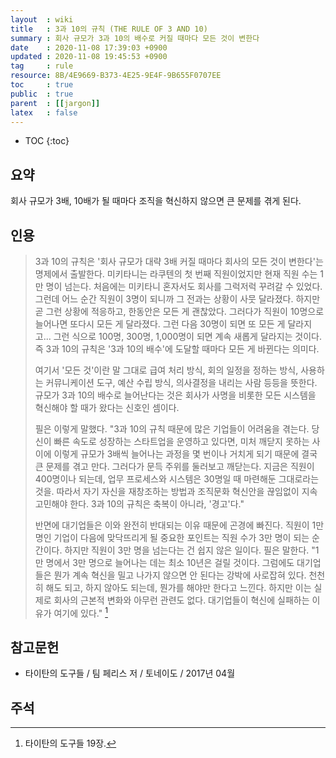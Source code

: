 ```yaml
---
layout  : wiki
title   : 3과 10의 규칙 (THE RULE OF 3 AND 10)
summary : 회사 규모가 3과 10의 배수로 커질 때마다 모든 것이 변한다
date    : 2020-11-08 17:39:03 +0900
updated : 2020-11-08 19:45:53 +0900
tag     : rule
resource: 8B/4E9669-B373-4E25-9E4F-9B655F0707EE
toc     : true
public  : true
parent  : [[jargon]]
latex   : false
---
```

* TOC
{:toc}

## 요약

회사 규모가 3배, 10배가 될 때마다 조직을 혁신하지 않으면 큰 문제를 겪게 된다.

## 인용

> 3과 10의 규칙은 '회사 규모가 대략 3배 커질 때마다 회사의 모든 것이 변한다'는 명제에서 출발한다.
미키타니는 라쿠텐의 첫 번째 직원이었지만 현재 직원 수는 1만 명이 넘는다.
처음에는 미키타니 혼자서도 회사를 그럭저럭 꾸려갈 수 있었다.
그런데 어느 순간 직원이 3명이 되니까 그 전과는 상황이 사뭇 달라졌다.
하지만 곧 그런 상황에 적응하고, 한동안은 모든 게 괜찮았다.
그러다가 직원이 10명으로 늘어나면 또다시 모든 게 달라졌다.
그런 다음 30명이 되면 또 모든 게 달라지고...
그런 식으로 100명, 300명, 1,000명이 되면 계속 새롭게 달라지는 것이다.
즉 3과 10의 규칙은 '3과 10의 배수'에 도달할 때마다 모든 게 바뀐다는 의미다.
>
> 여기서 '모든 것'이란 말 그대로 급여 처리 방식, 회의 일정을 정하는 방식, 사용하는 커뮤니케이션 도구, 예산 수립 방식, 의사결정을 내리는 사람 등등을 뜻한다.
규모가 3과 10의 배수로 늘어난다는 것은 회사가 사명을 비롯한 모든 시스템을 혁신해야 할 때가 왔다는 신호인 셈이다.
>
> 필은 이렇게 말했다.
"3과 10의 규칙 때문에 많은 기업들이 어려움을 겪는다.
당신이 빠른 속도로 성장하는 스타트업을 운영하고 있다면,
미처 깨닫지 못하는 사이에 이렇게 규모가 3배씩 늘어나는 과정을 몇 번이나 거치게 되기 때문에 결국 큰 문제를 겪고 만다.
그러다가 문득 주위를 둘러보고 깨닫는다.
지금은 직원이 400명이나 되는데, 업무 프로세스와 시스템은 30명일 때 마련해둔 그대로라는 것을.
따라서 자기 자신을 재창조하는 방법과 조직문화 혁신안을 끊임없이 지속 고민해야 한다.
3과 10의 규칙은 축복이 아니라, '경고'다."
>
> 반면에 대기업들은 이와 완전히 반대되는 이유 때문에 곤경에 빠진다.
직원이 1만 명인 기업이 다음에 맞닥뜨리게 될 중요한 포인트는 직원 수가 3만 명이 되는 순간이다.
하지만 직원이 3만 명을 넘는다는 건 쉽지 않은 일이다.
필은 말한다.
"1만 명에서 3만 명으로 늘어나는 데는 최소 10년은 걸릴 것이다.
그럼에도 대기업들은 뭔가 계속 혁신을 밀고 나가지 않으면 안 된다는 강박에 사로잡혀 있다.
천천히 해도 되고, 하지 않아도 되는데, 뭔가를 해야만 한다고 느낀다.
하지만 이는 실제로 회사의 근본적 변화와 아무런 관련도 없다. 대기업들이 혁신에 실패하는 이유가 여기에 있다."
[^tim-19]

## 참고문헌

- 타이탄의 도구들 / 팀 페리스 저 / 토네이도 / 2017년 04월

## 주석

[^tim-19]: 타이탄의 도구들 19장.

